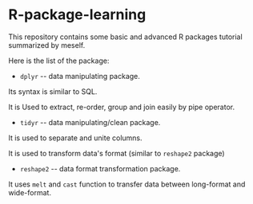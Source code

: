 # R-package-learning
This repository contains some basic and advanced R packages tutorial summarized by meself.

Here is the list of the package:
  * `dplyr` -- data manipulating package. 
  
  Its syntax is similar to SQL. 
  
  It is Used to extract, re-order, group and join easily by pipe operator.
             
  * `tidyr` -- data manipulating/clean package.
  
  It is used to separate and unite columns.
  
  It is used to transform data's format (similar to `reshape2` package)
   
  * `reshape2` -- data format transformation package.
  
  It uses `melt` and `cast` function to transfer data between long-format and wide-format.
                
